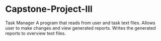 # Capstone-Project-lll
Task Manager
A program that reads from user and task text files. 
Allows user to make changes and view generated reports.
Writes the generated reports to overview text files.
